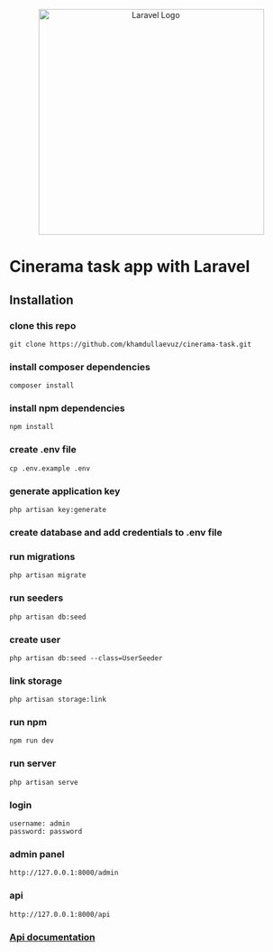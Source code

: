 <p align="center"><a href="https://laravel.com" target="_blank"><img src="https://raw.githubusercontent.com/laravel/art/master/logo-lockup/5%20SVG/2%20CMYK/1%20Full%20Color/laravel-logolockup-cmyk-red.svg" width="400" alt="Laravel Logo"></a></p>

# Cinerama task app with Laravel

## Installation

### clone this repo

```shell
git clone https://github.com/khamdullaevuz/cinerama-task.git
```

### install composer dependencies

```shell
composer install
```

### install npm dependencies

```shell
npm install
```

### create .env file

```shell
cp .env.example .env
```

### generate application key

```shell
php artisan key:generate
```

### create database and add credentials to .env file

### run migrations

```shell
php artisan migrate
```

### run seeders

```shell
php artisan db:seed
```

### create user

```shell
php artisan db:seed --class=UserSeeder
```

### link storage

```shell
php artisan storage:link
```

### run npm

```shell
npm run dev
```

### run server

```shell
php artisan serve
```

### login

```shell
username: admin
password: password
```

### admin panel
```shell
http://127.0.0.1:8000/admin
```

### api
```shell
http://127.0.0.1:8000/api
```

### [Api documentation](https://documenter.getpostman.com/view/19487478/2s93Jxt2j7)
